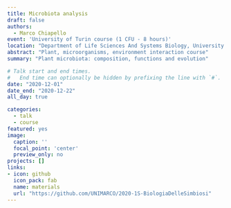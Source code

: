 ```yaml
---
title: Microbiota analysis
draft: false
authors: 
  - Marco Chiapello
event: 'University of Turin course (1 CFU - 8 hours)'
location: "Department of Life Sciences And Systems Biology, University of Turin"
abstract: "Plant, microorganisms, environment interaction course"
summary: "Plant microbiota: composition, functions and evolution"

# Talk start and end times.
#   End time can optionally be hidden by prefixing the line with `#`.
date: "2020-12-01"
date_end: "2020-12-22"
all_day: true

categories:
  - talk
  - course
featured: yes
image:
  caption: ''
  focal_point: 'center'
  preview_only: no
projects: []
links:
- icon: github
  icon_pack: fab
  name: materials
  url: "https://github.com/UNIMARCO/2020-1S-BiologiaDelleSimbiosi"
---
```


